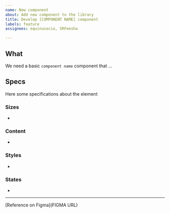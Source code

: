 ```yaml
---
name: New component
about: Add new component to the library
title: Develop [COMPONENT NAME] component
labels: feature
assignees: equinusocio, SRFeesha

---
```


## What

We need a basic `component name` component that ...

## Specs

Here some specifications about the element

### Sizes

- 

### Content

- 

### Styles

- 
### States

- 

---

[Reference on Figma](FIGMA URL)
